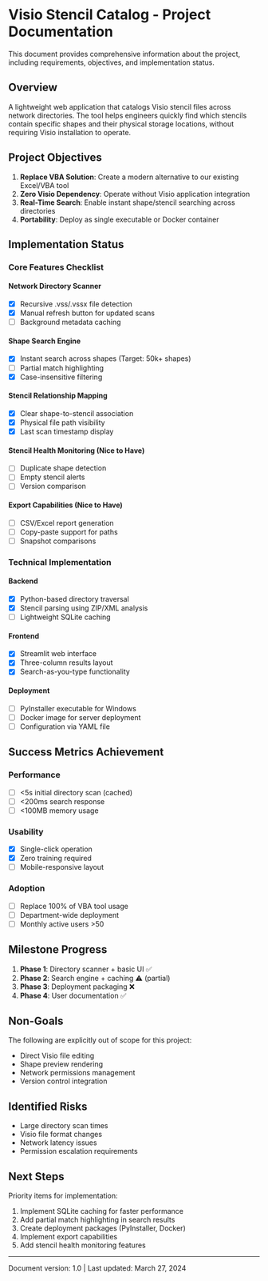 # Visio Stencil Catalog - Project Documentation

This document provides comprehensive information about the project, including requirements, objectives, and implementation status.

## Overview
A lightweight web application that catalogs Visio stencil files across network directories. The tool helps engineers quickly find which stencils contain specific shapes and their physical storage locations, without requiring Visio installation to operate.

## Project Objectives
1. **Replace VBA Solution**: Create a modern alternative to our existing Excel/VBA tool
2. **Zero Visio Dependency**: Operate without Visio application integration
3. **Real-Time Search**: Enable instant shape/stencil searching across directories
4. **Portability**: Deploy as single executable or Docker container

## Implementation Status

### Core Features Checklist

#### Network Directory Scanner
- [x] Recursive .vss/.vssx file detection
- [x] Manual refresh button for updated scans
- [ ] Background metadata caching

#### Shape Search Engine
- [x] Instant search across shapes (Target: 50k+ shapes)
- [ ] Partial match highlighting
- [x] Case-insensitive filtering

#### Stencil Relationship Mapping
- [x] Clear shape-to-stencil association
- [x] Physical file path visibility
- [x] Last scan timestamp display

#### Stencil Health Monitoring (Nice to Have)
- [ ] Duplicate shape detection
- [ ] Empty stencil alerts
- [ ] Version comparison

#### Export Capabilities (Nice to Have)
- [ ] CSV/Excel report generation
- [ ] Copy-paste support for paths
- [ ] Snapshot comparisons

### Technical Implementation

#### Backend
- [x] Python-based directory traversal
- [x] Stencil parsing using ZIP/XML analysis
- [ ] Lightweight SQLite caching

#### Frontend
- [x] Streamlit web interface
- [x] Three-column results layout
- [x] Search-as-you-type functionality

#### Deployment
- [ ] PyInstaller executable for Windows
- [ ] Docker image for server deployment
- [ ] Configuration via YAML file

## Success Metrics Achievement

### Performance
- [ ] <5s initial directory scan (cached)
- [ ] <200ms search response
- [ ] <100MB memory usage

### Usability
- [x] Single-click operation
- [x] Zero training required
- [ ] Mobile-responsive layout

### Adoption
- [ ] Replace 100% of VBA tool usage
- [ ] Department-wide deployment
- [ ] Monthly active users >50

## Milestone Progress
1. **Phase 1**: Directory scanner + basic UI ✅
2. **Phase 2**: Search engine + caching ⚠️ (partial)
3. **Phase 3**: Deployment packaging ❌
4. **Phase 4**: User documentation ✅

## Non-Goals
The following are explicitly out of scope for this project:
- Direct Visio file editing
- Shape preview rendering
- Network permissions management
- Version control integration

## Identified Risks
- Large directory scan times
- Visio file format changes
- Network latency issues
- Permission escalation requirements

## Next Steps
Priority items for implementation:
1. Implement SQLite caching for faster performance
2. Add partial match highlighting in search results
3. Create deployment packages (PyInstaller, Docker)
4. Implement export capabilities
5. Add stencil health monitoring features

---

Document version: 1.0 | Last updated: March 27, 2024 